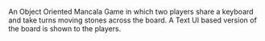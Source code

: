 An Object Oriented Mancala Game in which two players share a keyboard and take turns moving stones across the board.
A Text UI based version of the board is shown to the players.
